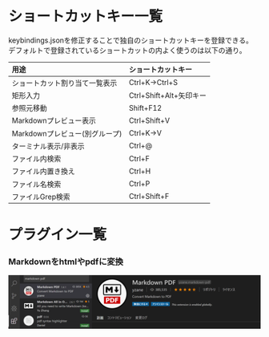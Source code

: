 # ショートカットキー一覧
keybindings.jsonを修正することで独自のショートカットキーを登録できる。  
デフォルトで登録されているショートカットの内よく使うのは以下の通り。  

|用途|ショートカットキー|
|:--|:--|
|ショートカット割り当て一覧表示|Ctrl+K→Ctrl+S|
|矩形入力|Ctrl+Shift+Alt+矢印キー|
|参照元移動|Shift+F12|
|Markdownプレビュー表示|Ctrl+Shift+V|
|Markdownプレビュー(別グループ)|Ctrl+K→V|
|ターミナル表示/非表示|Ctrl+@|
|ファイル内検索|Ctrl+F|
|ファイル内置き換え|Ctrl+H|
|ファイル名検索|Ctrl+P|
|ファイルGrep検索|Ctrl+Shift+F|

# プラグイン一覧
### Markdownをhtmlやpdfに変換
![画像](./img/vscode-001.png)